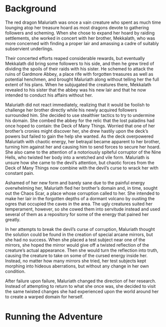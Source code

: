 # Background
The red dragon Maluriath was once a vain creature who spent as much time lounging atop her treasure hoard as most dragons devote to gathering followers and scheming. When she chose to expand her hoard by raiding settlements, she worked in concert with her brother, Mekkalath, who was more concerned with finding a proper lair and amassing a cadre of suitably subservient underlings. 

Their concerted efforts reaped considerable rewards, but eventually Mekkalath did bring some followers to his side, and then he grew tired of dividing the spoils of their raids with his sister. He schemed to attack the ruins of Gardmore Abbey, a place rife with forgotten treasures as well as potential henchmen, and brought Maluriath along without telling her the full extent of his plans. When he subjugated the creatures there, Mekkalath revealed to his sister that the abbey was his new lair and that he now intended to conduct his affairs without her. 

Maluriath did not react immediately, realizing that it would be foolish to challenge her brother directly while his newly acquired followers surrounded him. She decided to use stealthier tactics to try to undermine his domain. She combed the abbey for the relic that the lost paladins had once hoped to contain: the Deck of Many Things. Worried that one of her brother’s cronies might discover her, she drew hastily upon the deck’s powers but failed to gain the help she wanted. As the deck overpowered Maluriath with chaotic energy, her betrayal became apparent to her brother, turning him against her and causing him to send forces to secure her hoard. She also came to the attention of a notoriously spiteful corruptor of the Nine Hells, who twisted her body into a wretched and vile form. Maluriath is unsure how she came to the devil’s attention, but chaotic forces from the Deck of Many Things now combine with the devil’s curse to wrack her with constant pain. 

Ashamed of her new form and barely sane due to the painful energy overwhelming her, Maluriath fled her brother’s domain and, in time, sought out the Chaos Scar, a place whose corruption called to her. She intended to make her lair in the forgotten depths of a dormant volcano by ousting the ogres that occupied the caves in the area. The ugly creatures suited her temperament, however, so she cowed them into servitude instead and used several of them as a repository for some of the energy that pained her greatly. 

In her attempts to break the devil’s curse of corruption, Maluriath thought the solution could be found in the creation of special arcane mirrors, but she had no success. When she placed a test subject near one of the mirrors, she hoped the mirror would give off a twisted reflection of the creature’s actual appearance. Then she would turn the reflection into truth, causing the creature to take on some of the cursed energy inside her. Instead, no matter how many mirrors she tried, her test subjects kept morphing into hideous aberrations, but without any change in her own condition. 

After failure upon failure, Maluriath changed the direction of her research. Instead of attempting to return to what she once was, she decided to visit the same twisted changes she had experienced upon the world around her to create a warped domain for herself.

# Running the Adventure
